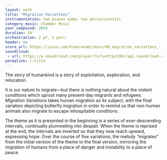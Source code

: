 ```yaml
---
layout: work
title: "Migration Variations"
instrumentation: two pianos &amp; two percussionists
category_music: Chamber Music
year_composed: 2019
duration: 10'
orchestration: 2 pf, 2 perc.
header: no
score_url: https://issuu.com/kianravaei/docs/00_migration_variations_-_full_score
soundcloud: 
 - url: https://w.soundcloud.com/player/?url=https%3A//api.soundcloud.com/tracks/780559033&color=%23ff5500&auto_play=false&hide_related=false&show_comments=true&show_user=true&show_reposts=false&show_teaser=true&visual=true
permalink: /:title
---
```


<p class="teaser">The story of humankind is a story of exploitation, exploration, and relocation.</p>

It is our nature to migrate—but there is nothing natural about the violent conditions which uproot many present-day migrants and refugees. _Migration Variations_ takes human migration as its subject, with the final variation depicting butterfly migration in order to remind us that non-human animals also migrate to escape inhospitable conditions.

The theme as it is presented in the beginning is a series of ever-descending intervals, continually plummeting into despair. When the theme is reprised at the end, the intervals are inverted so that they now reach upward, expressing hope. Over the course of five variations, the melody “migrates” from the initial version of the theme to the final version, mirroring the migration of humans from a place of danger and instability to a place of peace.